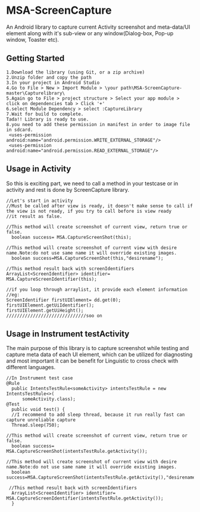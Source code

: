 # MSA-ScreenCapture
An Android library to capture current Activity screenshot and meta-data/UI element along with it's sub-view or any 
window(Dialog-box, Pop-up window, Toaster etc).

## Getting Started
```
1.Download the library (using Git, or a zip archive)
2.Unzip folder and copy the path
3.In your project in Android Studio
4.Go to File > New > Import Module > \your path\MSA-ScreenCapture-master\Capturelibrary\
5.Again go to File > project structure > Select your app module > click on dependencies tab > Click '+' 
6.select Module Dependency > select :CaptureLibrary
7.Wait for build to complete.
Tada!! Library is ready to use.
8.you need to add these permission in manifest in order to image file in sdcard.
 <uses-permission android:name="android.permission.WRITE_EXTERNAL_STORAGE"/>
 <uses-permission android:name="android.permission.READ_EXTERNAL_STORAGE"/>

```
## Usage in Activity
So this is exciting part, we need to call a method in your testcase or in activity and rest is done by ScreenCapture library.
```
//Let's start in activity
//Must be called after view is ready, it doesn't make sense to call if the view is not ready, if you try to call before is view ready
//it result as false.

//This method will create screenshot of current view, return true or false.
  boolean success= MSA.CaptureScreenShot(this);
  
//This method will create screenshot of current view with desire name.Note:do not use same name it will override existing images.
  boolean success=MSA.CaptureScreenShot(this,"desirename");   
  
//This method result back with screenIdentifiers 
ArrayList<ScreenIdentifier> identifier= MSA.CaptureScreenIdentifier(this);
 
//if you loop through arraylist, it provide each element information
//eg:
ScreenIdentifier firstUIElement= dd.get(0);
firstUIElement.getUiIdentifier();
firstUIElement.getUiHeight();
//////////////////////////////soo on

```
## Usage in Instrument testActivity
The main purpose of this library is to capture screenshot while testing and capture meta data of each UI element, which can be utilized
for diagnosting and most important it can be benefit for Linguistic to cross check with different languages.
  
```
//In Instrument test case
@Rule
  public IntentsTestRule<someActivity> intentsTestRule = new IntentsTestRule<>(
      someActivity.class);
@Test
  public void test() {
  //I recommend to add sleep thread, because it run really fast can capture unreliable capture
  Thread.sleep(750);
  
//This method will create screenshot of current view, return true or false.
  boolean success= MSA.CaptureScreenShot(intentsTestRule.getActivity());
  
//This method will create screenshot of current view with desire name.Note:do not use same name it will override existing images.
  boolean success=MSA.CaptureScreenShot(intentsTestRule.getActivity(),"desirename");   
  
 //This method result back with screenIdentifiers 
  ArrayList<ScreenIdentifier> identifier= MSA.CaptureScreenIdentifier(intentsTestRule.getActivity());
  }
    
```
